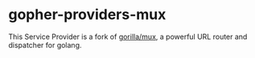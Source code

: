 # gopher-providers-mux

This Service Provider is a fork of [gorilla/mux](https://github.com/gorilla/mux), a 
powerful URL router and dispatcher for golang.
